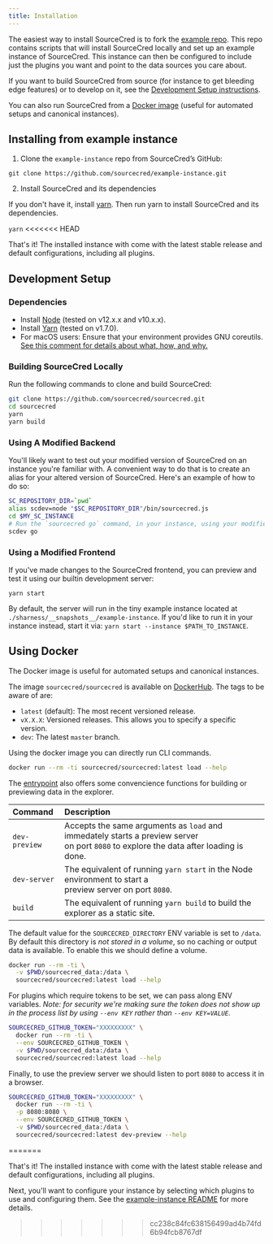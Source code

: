 ```yaml
---
title: Installation
---
```


The easiest way to install SourceCred is to fork the [example repo](https://github.com/sourcecred/example-instance). This repo contains scripts that will install SourceCred locally and set up an example instance of SourceCred. This instance can then be configured to include just the plugins you want and point to the data sources you care about.

If you want to build SourceCred from source (for instance to get bleeding edge features) or to develop on it, see the [Development Setup instructions](#development-setup).

You can also run SourceCred from a [Docker image](#using-docker)  (useful for automated setups and canonical instances). 


## Installing from example instance

1. Clone the `example-instance` repo from SourceCred’s GitHub:

`git clone https://github.com/sourcecred/example-instance.git`

2. Install SourceCred and its dependencies

If you don't have it, install [yarn](https://classic.yarnpkg.com/lang/en/). Then run yarn to install SourceCred and its dependencies.

`yarn` 
<<<<<<< HEAD

That's it! The installed instance with come with the latest stable release and default configurations, including all plugins.


## Development Setup

### Dependencies

  - Install [Node] (tested on v12.x.x and v10.x.x).
  - Install [Yarn] (tested on v1.7.0).
  - For macOS users: Ensure that your environment provides GNU
    coreutils. [See this comment for details about what, how, and
    why.][macos-gnu]

[Node]: https://nodejs.org/en/
[Yarn]: https://yarnpkg.com/lang/en/
[macos-gnu]: https://github.com/sourcecred/sourcecred/issues/698#issuecomment-417202213



### Building SourceCred Locally

Run the following commands to clone and build SourceCred:

```Bash
git clone https://github.com/sourcecred/sourcecred.git
cd sourcecred
yarn
yarn build
```

### Using A Modified Backend

You'll likely want to test out your modified version of SourceCred on an
instance you're familiar with. A convenient way to do that is to create an
alias for your altered version of SourceCred. Here's an example of how to do
so:

```Bash
SC_REPOSITORY_DIR=`pwd`
alias scdev=node "$SC_REPOSITORY_DIR"/bin/sourcecred.js
cd $MY_SC_INSTANCE
# Run the `sourcecred go` command, in your instance, using your modified code.
scdev go
```
### Using a Modified Frontend

If you've made changes to the SourceCred frontend, you can preview and test it using our builtin development server:

`yarn start`

By default, the server will run in the tiny example instance located at `./sharness/__snapshots__/example-instance`.
If you'd like to run it in your instance instead, start it via:
`yarn start --instance $PATH_TO_INSTANCE`.

## Using Docker

The Docker image is useful for automated setups and canonical instances.

The image `sourcecred/sourcecred` is available on [DockerHub][DockerHub image].
The tags to be aware of are:
- `latest` (default): The most recent versioned release.
- `vX.X.X`: Versioned releases. This allows you to specify a specific version.
- `dev`: The latest `master` branch.

Using the docker image you can directly run CLI commands.

```bash
docker run --rm -ti sourcecred/sourcecred:latest load --help
```

The [entrypoint][docker entrypoint] also offers some convencience functions for
building or previewing data in the explorer.

| Command       | Description                                                                                                                                |
|:--------------|:-------------------------------------------------------------------------------------------------------------------------------------------|
| `dev-preview` | Accepts the same arguments as `load` and immedately starts a preview server<br />on port `8080` to explore the data after loading is done. |
| `dev-server`  | The equivalent of running `yarn start` in the Node environment to start a<br />preview server on port `8080`.                              |
| `build`       | The equivalent of running `yarn build` to build the explorer as a static site.                                                             |

The default value for the `SOURCECRED_DIRECTORY` ENV variable is set to `/data`.
By default this directory is _not stored in a volume_, so no caching or output
data is available. To enable this we should define a volume.

```bash
docker run --rm -ti \
  -v $PWD/sourcecred_data:/data \
  sourcecred/sourcecred:latest load --help
```

For plugins which require tokens to be set, we can pass along ENV variables.
_Note: for security we're making sure the token does not show up in the process
list by using `--env KEY` rather than `--env KEY=VALUE`._

```bash
SOURCECRED_GITHUB_TOKEN="XXXXXXXXX" \
  docker run --rm -ti \
  --env SOURCECRED_GITHUB_TOKEN \
  -v $PWD/sourcecred_data:/data \
  sourcecred/sourcecred:latest load --help
```

Finally, to use the preview server we should listen to port `8080` to access it
in a browser.

```bash
SOURCECRED_GITHUB_TOKEN="XXXXXXXXX" \
  docker run --rm -ti \
  -p 8080:8080 \
  --env SOURCECRED_GITHUB_TOKEN \
  -v $PWD/sourcecred_data:/data \
  sourcecred/sourcecred:latest dev-preview --help
```

[DockerHub image]: https://hub.docker.com/r/sourcecred/sourcecred
[docker entrypoint]: https://github.com/sourcecred/sourcecred/blob/master/scripts/docker-entrypoint.sh
=======

That's it! The installed instance with come with the latest stable release and default configurations, including all plugins.


Next, you'll want to configure your instance by selecting which plugins to use and configuring them. See the [example-instance README](https://github.com/sourcecred/example-instance/blob/master/README.md) for more details.
>>>>>>> cc238c84fc638156499ad4b74fd6b94fcb8767df
